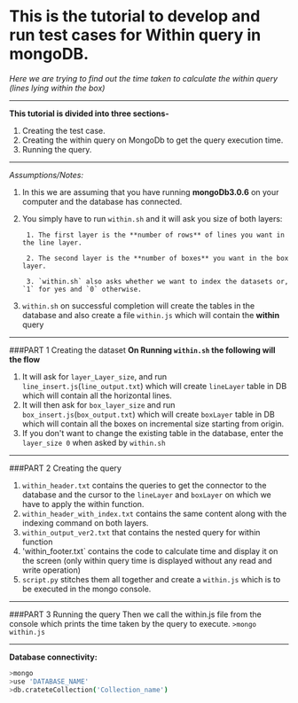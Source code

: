 # This is the tutorial to develop and run test cases for Within query in mongoDB.
_Here we are trying to find out the time taken to calculate the within query (lines lying within the box)_

***

**This tutorial is divided into three sections-**

1. Creating the test case.
2. Creating the within query on MongoDb to get the query execution time.
3. Running the query.

***

_Assumptions/Notes:_

1. In this we are assuming that you have running **mongoDb3.0.6** on your computer and the database has connected.
2. You simply have to run `within.sh` and it will ask you size of both layers:

        1. The first layer is the **number of rows** of lines you want in the line layer.
	
        2. The second layer is the **number of boxes** you want in the box layer.

        3. `within.sh` also asks whether we want to index the datasets or, `1` for yes and `0` otherwise. 

3. `within.sh` on successful completion will create the tables in the database and also create a file `within.js` which will contain the **within** query 

***

###PART 1 Creating the dataset
**On Running `within.sh` the following will the flow**

1. It will ask for `layer_Layer_size`, and run `line_insert.js`(`line_output.txt`) which will create `lineLayer` table in DB which will contain all the horizontal lines.
2. It will then ask for `box_layer_size` and run `box_insert.js`(`box_output.txt`) which will create `boxLayer` table in DB which will contain all the boxes on incremental size starting from origin.
3. If you don't want to change the existing table in the database, enter the `layer_size 0` when asked by `within.sh`
***

###PART 2 Creating the query

1. `within_header.txt` contains the queries to get the connector to the database and the cursor to the `lineLayer` and `boxLayer` on which we have to apply the within function.
2. `within_header_with_index.txt` contains the same content along with the indexing command on both layers.
3. `within_output_ver2.txt` that contains the nested query for within function
4. 'within_footer.txt` contains the code to calculate time and display it on the screen (only within query time is displayed without any read and write operation)
5. `script.py` stitches them all together and create a `within.js` which is to be executed in the mongo console.

***
###PART 3 Running the query
Then we call the within.js file from the console which prints the time taken by the query to execute. 
`>mongo within.js`

***
**Database connectivity:**
```bash
>mongo 
>use 'DATABASE_NAME'
>db.crateteCollection('Collection_name')